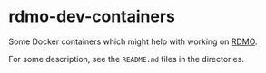 rdmo-dev-containers
===================

Some Docker containers which might help with working on [RDMO](https://github.com/rdmorganiser/rdmo).

For some description, see the `README.md` files in the directories.
